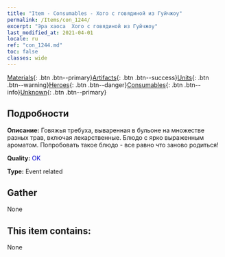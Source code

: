 ```yaml
---
title: "Item - Consumables - Хого с говядиной из Гуйчжоу"
permalink: /Items/con_1244/
excerpt: "Эра хаоса  Хого с говядиной из Гуйчжоу"
last_modified_at: 2021-04-01
locale: ru
ref: "con_1244.md"
toc: false
classes: wide
---
```

 [Materials](/ru/Items/){: .btn .btn--primary}[Artifacts](/ru/Items/Artifacts/){: .btn .btn--success}[Units](/ru/Items/Units/){: .btn .btn--warning}[Heroes](/ru/Items/Heroes/){: .btn .btn--danger}[Consumables](/ru/Items/Consumables/){: .btn .btn--info}[Unknown](/ru/Items/Unknown/){: .btn .btn--primary}

## Подробности
 **Описание:** Говяжья требуха, вываренная в бульоне на множестве разных трав, включая лекарственные. Блюдо с ярко выраженным ароматом. Попробовать такое блюдо - все равно что заново родиться!

 **Quality:** <span style="color: #0000CD">OK</span>

 **Type:** Event related

## Gather

  None

## This item contains:

  None


